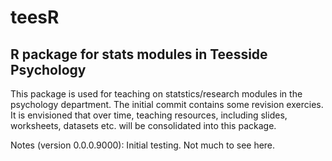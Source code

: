 # teesR
## R package for stats modules in Teesside Psychology
This package is used for teaching on statstics/research modules in the psychology department. The initial commit contains some revision exercies. It is envisioned that over time, teaching resources, including slides, worksheets, datasets etc. will be consolidated into this package.

Notes (version 0.0.0.9000): Initial testing. Not much to see here. 

